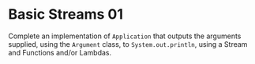 # Basic Streams 01

Complete an implementation of `Application` that outputs the arguments supplied, using the `Argument` class, to `System.out.println`, using a Stream and Functions and/or Lambdas.


